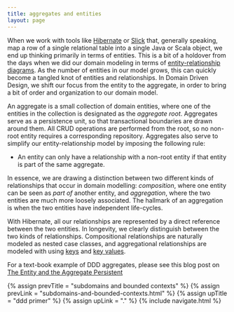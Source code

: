 ```yaml
---
title: aggregates and entities
layout: page
---
```


When we work with tools like [Hibernate](http://hibernate.org/) or
[Slick](http://slick.typesafe.com/) that, generally speaking, map a
row of a single relational table into a single Java or Scala object,
we end up thinking primarily in terms of entities. This is a bit of a
holdover from the days when we did our domain modeling in terms of
[entity-relationship
diagrams](https://en.wikipedia.org/wiki/Entity%E2%80%93relationship_model). As
the number of entities in our model grows, this can quickly
become a tangled knot of entities and relationships. In Domain Driven
Design, we shift our focus from the entity to the aggregate, in order
to bring a bit of order and organization to our domain model.

An aggregate is a small collection of domain entities, where one of
the entities in the collection is designated as the _aggregate
root_. Aggregates serve as a persistence unit, so that transactional
boundaries are drawn around them. All CRUD operations are performed
from the root, so no non-root entity requires a corresponding
repository. Aggregates also serve to simplify our entity-relationship
model by imposing the following rule:

- An entity can only have a relationship with a non-root
  entity if that entity is part of the same aggregate.

In essence, we are drawing a distinction between two different kinds
of relationships that occur in domain modelling: _composition_, where
one entity can be seen as _part of_ another entity, and _aggregation_,
where the two entities are much more loosely associated. The hallmark
of an aggregation is when the two entities have independent
life-cycles.

With Hibernate, all our relationships are represented by a direct
reference between the two entities. In longevity, we clearly
distinguish between the two kinds of relationships. Compositional
relationships are naturally modeled as nested case classes, and
aggregational relationships are modeled with using
[keys](../ptype/keys.html) and [key values](../key-values.html).

For a text-book example of DDD aggregates, please see this blog post
on [The Entity and the Aggregate
Persistent](http://scabl.blogspot.com/2015/03/aeddd-5.html)

{% assign prevTitle = "subdomains and bounded contexts" %}
{% assign prevLink = "subdomains-and-bounded-contexts.html" %}
{% assign upTitle = "ddd primer" %}
{% assign upLink = "." %}
{% include navigate.html %}


